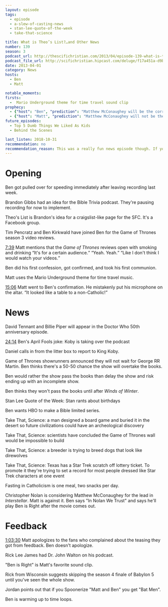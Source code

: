 ```yaml
---
layout: episode
tags:
  - episode
  - a-slew-of-casting-news
  - stan-lee-quote-of-the-week
  - take-that-science

title: What is Theo’s List?…and Other News
number: 139
season: 3
podcast_url: http://thescifichristian.com/2013/04/episode-139-what-is-theos-list-and-other-news/
podcast_file_url: http://scifichristian.hipcast.com/deluge/f17a451a-d9b0-008c-c958-0a9fa707c81f.mp3
date: 2013-04-01
category: News
hosts:
  - Ben
  - Matt

notable_moments:
firsts:
  -  Mario Underground theme for time travel sound clip
prophecy: 
  - {"host": "Ben", "prediction": "Matthew McConaughey will be the correct choice for <i class='work-title'>Interstellar</i>", "veracity": true, "comments": "It launched the McConaissance"}
  - {"host": "Matt", "prediction": "Matthew McConaughey will not be the correct choice for <i class='work-title'>Interstellar</i>", "veracity": false, "comments": ""}
future_episodes:
  - Top 5 Dumb Things We Liked As Kids
  - Behind the Scenes 

last_listen: 2018-10-31
recommendation: no
recommendation_reason: This was a really fun news episode though. If you want to listen to just one, this is it.
---
```

# Opening
Ben got pulled over for speeding immediately after leaving recording last week. 

Brandon Gibbs had an idea for the Bible Trivia podcast. They're pausing recording for now to implement.

Theo's List is Brandon's idea for a craigslist-like page for the SFC. It's a Facebook group.

Tim Pencratz and Ben Kirkwald have joined Ben for the Game of Thrones season 3 video reviews.

<div class="quote">
  <a class="timestamp tag is-medium is-rounded is-primary" href="http://scifichristian.hipcast.com/deluge/f17a451a-d9b0-008c-c958-0a9fa707c81f.mp3#t=00:07:39">7:39</a>
  <span class="quote-context is-size-6">Matt mentions that the <i class="work-title">Game of Thrones</i> reviews open with smoking and drinking</span>
  <q class="matt">It's for a certain audience.</q>
  <q class="ben">Yeah. Yeah.</q>
  <q class="matt">Like I don't think I would watch your videos.</q>
</div>

Ben did his first confession, got confirmed, and took his first communion.

Matt uses the Mario Underground theme for time travel music.

<div class="quote">
  <a class="timestamp tag is-medium is-rounded is-primary" href="http://scifichristian.hipcast.com/deluge/f17a451a-d9b0-008c-c958-0a9fa707c81f.mp3#t=00:15:06">15:06</a>
  <span class="quote-context is-size-6">Matt went to Ben's confirmation. He mistakenly put his microphone on the altar.</span>
  <q class="matt">It looked like a table to a non-Catholic!</q>
</div>



# News
David Tennant and Billie Piper will appear in the Doctor Who 50th anniversary episode.

<a class="timestamp tag is-medium is-rounded is-primary" href="http://scifichristian.hipcast.com/deluge/f17a451a-d9b0-008c-c958-0a9fa707c81f.mp3#t=00:24:14">24:14</a> Ben's April Fools joke: Koby is taking over the podcast

Daniel calls in from the litter box to report to King Koby.

Game of Thrones showrunners announced they will not wait for George RR Martin. Ben thinks there's a 50-50 chance the show will overtake the books.

Ben would rather the show pass the books than delay the show and risk ending up with an incomplete show. 

Ben thinks they won't pass the books until after <i class="work-title">Winds of Winter</i>.

Stan Lee Quote of the Week: Stan rants about birthdays

Ben wants HBO to make a Bible limited series.

Take That, Science: a man designed a board game and buried it in the desert so future civilizations could have an archeological discovery

Take That, Science: scientists have concluded the Game of Thrones wall would be impossible to build

Take That, Science: a breeder is trying to breed dogs that look like direwolves 

Take That, Science: Texas has a Star Trek scratch off lottery ticket. To promote it they're trying to set a record for most people dressed like Star Trek characters at one event

Fasting in Catholicism is one meal, two snacks per day.

Christopher Nolan is considering Matthew McConaughey for the lead in <i class="work-title">Interstellar</i>. Matt is against it. Ben says "In Nolan We Trust" and says he'll play Ben is Right after the movie comes out.



# Feedback 
<a class="timestamp tag is-medium is-rounded is-primary" href="http://scifichristian.hipcast.com/deluge/f17a451a-d9b0-008c-c958-0a9fa707c81f.mp3#t=01:03:30">1:03:30</a> Matt apologizes to the fans who complained about the teasing they got from feedback. Ben doesn't apologize.

Rick Lee James had Dr. John Walton on his podcast.

"Ben is Right" is Matt's favorite sound clip.

Rick from Wisconsin suggests skipping the season 4 finale of Babylon 5 until you've seen the whole show.

Jordan points out that if you Spoonerize "Matt and Ben" you get "Bat Men".

Ben is warming up to time loops.